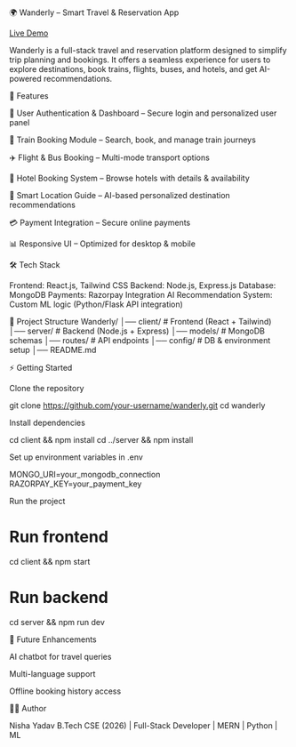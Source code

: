 🌍 Wanderly – Smart Travel & Reservation App

[Live Demo](https://68b83747b582de00084099a0--wanderly10102003.netlify.app/)



Wanderly is a full-stack travel and reservation platform designed to simplify trip planning and bookings. It offers a seamless experience for users to explore destinations, book trains, flights, buses, and hotels, and get AI-powered recommendations.

🚀 Features

🔑 User Authentication & Dashboard – Secure login and personalized user panel

🚆 Train Booking Module – Search, book, and manage train journeys

✈️ Flight & Bus Booking – Multi-mode transport options

🏨 Hotel Booking System – Browse hotels with details & availability

🤖 Smart Location Guide – AI-based personalized destination recommendations

💳 Payment Integration – Secure online payments

📊 Responsive UI – Optimized for desktop & mobile

🛠️ Tech Stack

Frontend: React.js, Tailwind CSS
Backend: Node.js, Express.js
Database: MongoDB
Payments: Razorpay Integration
AI Recommendation System: Custom ML logic (Python/Flask API integration)

📂 Project Structure
Wanderly/
│── client/         # Frontend (React + Tailwind)
│── server/         # Backend (Node.js + Express)
│── models/         # MongoDB schemas
│── routes/         # API endpoints
│── config/         # DB & environment setup
│── README.md

⚡ Getting Started

Clone the repository

git clone https://github.com/your-username/wanderly.git
cd wanderly


Install dependencies

cd client && npm install
cd ../server && npm install


Set up environment variables in .env

MONGO_URI=your_mongodb_connection
RAZORPAY_KEY=your_payment_key


Run the project

# Run frontend
cd client && npm start

# Run backend
cd server && npm run dev






🎯 Future Enhancements

AI chatbot for travel queries

Multi-language support

Offline booking history access

👩‍💻 Author

Nisha Yadav
B.Tech CSE (2026) | Full-Stack Developer | MERN | Python | ML

